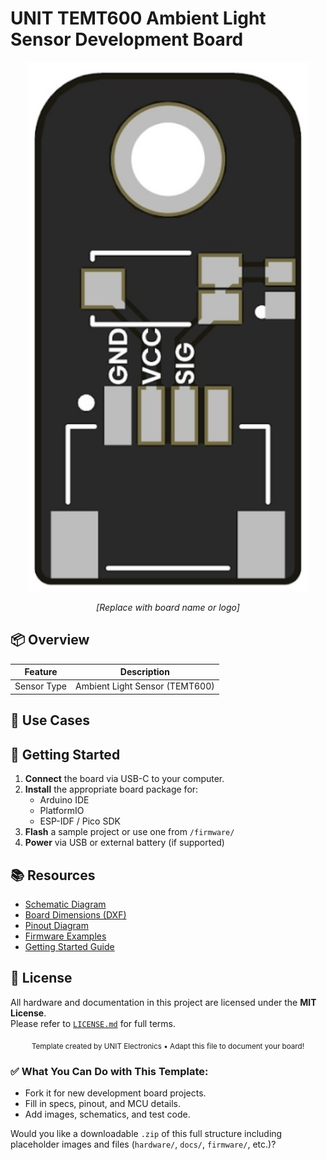 
# UNIT TEMT600 Ambient Light Sensor Development Board

<div align="center">
  <img src="hardware/resources/unit_top_v_1_0_0_temt600_ambient_light_sensor.png" width="450px" alt="Development Board">
  <p><em>[Replace with board name or logo]</em></p>
</div>

## 📦 Overview

| Feature                 | Description                                                   |
|------------------------|---------------------------------------------------------------|
| Sensor Type            | Ambient Light Sensor (TEMT600)                                |




## 🧪 Use Cases


## 🚀 Getting Started

1. **Connect** the board via USB-C to your computer.
2. **Install** the appropriate board package for:
   - Arduino IDE
   - PlatformIO
   - ESP-IDF / Pico SDK
3. **Flash** a sample project or use one from `/firmware/`
4. **Power** via USB or external battery (if supported)


## 📚 Resources

- [Schematic Diagram](hardware/schematic.pdf)
- [Board Dimensions (DXF)](docs/dimensions.dxf)
- [Pinout Diagram](docs/pinout.png)
- [Firmware Examples](firmware/)
- [Getting Started Guide](docs/getting_started.md)



## 📝 License

All hardware and documentation in this project are licensed under the **MIT License**.  
Please refer to [`LICENSE.md`](LICENSE.md) for full terms.



<div align="center">
  <sub>Template created by UNIT Electronics • Adapt this file to document your board!</sub>
</div>

### ✅ What You Can Do with This Template:

* Fork it for new development board projects.
* Fill in specs, pinout, and MCU details.
* Add images, schematics, and test code.


Would you like a downloadable `.zip` of this full structure including placeholder images and files (`hardware/`, `docs/`, `firmware/`, etc.)?
